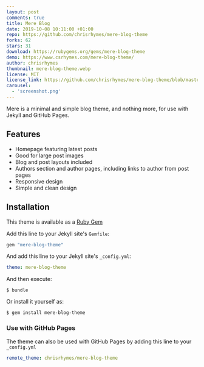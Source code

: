 ```yaml
---
layout: post
comments: true
title: Mere Blog
date: 2019-10-08 10:11:00 +01:00
repo: https://github.com/chrisrhymes/mere-blog-theme
forks: 62
stars: 31
download: https://rubygems.org/gems/mere-blog-theme
demo: https://www.csrhymes.com/mere-blog-theme/
author: chrisrhymes
thumbnail: mere-blog-theme.webp
license: MIT
license_link: https://github.com/chrisrhymes/mere-blog-theme/blob/master/LICENSE.txt
carousel:
  - 'screenshot.png'
---
```


Mere is a minimal and simple blog theme, and nothing more, for use with Jekyll and GitHub Pages.

## Features

* Homepage featuring latest posts
* Good for large post images
* Blog and post layouts included
* Authors section and author pages, including links to author from post pages
* Responsive design
* Simple and clean design

## Installation

This theme is available as a [Ruby Gem](https://rubygems.org/gems/mere-blog-theme)

Add this line to your Jekyll site's `Gemfile`:

```ruby
gem "mere-blog-theme"
```

And add this line to your Jekyll site's `_config.yml`:

```yaml
theme: mere-blog-theme
```

And then execute:

`$ bundle`

Or install it yourself as:

`$ gem install mere-blog-theme`

### Use with GitHub Pages

The theme can also be used with GitHub Pages by adding this line to your `_config.yml`

```yaml
remote_theme: chrisrhymes/mere-blog-theme
```
